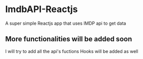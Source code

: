 # ImdbAPI-Reactjs
A super simple Reactjs app that uses IMDP api to get data

## More functionalities will be added soon
I will try to add all the api's fuctions
Hooks will be added as well
